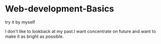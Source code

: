# Web-development-Basics
try it by myself

I don't like to lookback at my past.I want concentrate on future and want to make it as bright as possible.

